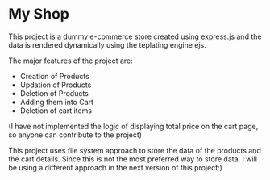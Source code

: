 # My Shop

This project is a dummy e-commerce store created using express.js and the data is rendered dynamically using the teplating engine ejs.

The major features of the project are:
  - Creation of Products
  - Updation of Products
  - Deletion of Products
  - Adding them into Cart
  - Deletion of cart items

(I have not implemented the logic of displaying total price on the cart page, so anyone can contribute to the project)

This project uses file system approach to store the data of the products and the cart details. Since this is not the most preferred way to store data, I will be using a different approach in the next version of this project:)
